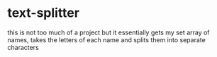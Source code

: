 # text-splitter
this is not too much of a project but it essentially gets my set array of names, takes the letters of each name and splits them into separate characters
